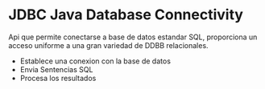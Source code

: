 # JDBC Java Database Connectivity
Api que permite conectarse a base de datos estandar SQL, proporciona un acceso uniforme a una gran variedad de DDBB relacionales.
* Establece una conexion con la base de datos
* Envia Sentencias SQL
* Procesa los resultados
